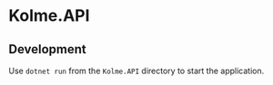 
# Kolme.API

Development
-----------

Use `dotnet run` from the `Kolme.API` directory to start the application.

